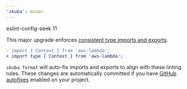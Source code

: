 ```yaml
---
'skuba': minor
---
```


eslint-config-seek 11

This major upgrade enforces [consistent type imports and exports](https://typescript-eslint.io/blog/consistent-type-imports-and-exports-why-and-how/).

```diff
- import { Context } from 'aws-lambda';
+ import type { Context } from 'aws-lambda';
```

`skuba format` will auto-fix imports and exports to align with these linting rules. These changes are automatically committed if you have [GitHub autofixes](https://seek-oss.github.io/skuba/docs/deep-dives/github.html#github-autofixes) enabled on your project.
